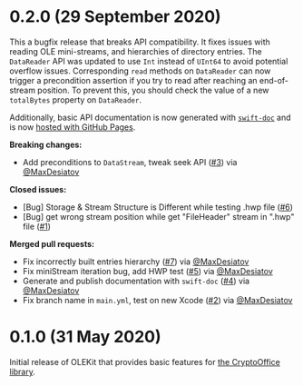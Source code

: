 # 0.2.0 (29 September 2020)

This a bugfix release that breaks API compatibility. It fixes issues with reading OLE mini-streams,
and hierarchies of directory entries. The `DataReader` API was updated to use `Int` instead of
`UInt64` to avoid potential overflow issues. Corresponding `read` methods on `DataReader` can
now trigger a precondition assertion if you try to read after reaching an end-of-stream position.
To prevent this, you should check the value of a new `totalBytes` property on `DataReader`.

Additionally, basic API documentation is now generated with
[`swift-doc`](https://github.com/SwiftDocOrg/swift-doc) and is now [hosted with GitHub
Pages](https://coreoffice.github.io/OLEKit/).

**Breaking changes:**

- Add preconditions to `DataStream`, tweak seek API ([#3](https://github.com/CoreOffice/OLEKit/pull/3)) via [@MaxDesiatov](https://github.com/MaxDesiatov)

**Closed issues:**

- [Bug] Storage & Stream Structure is Different while testing .hwp file ([#6](https://github.com/CoreOffice/OLEKit/issues/6))
- [Bug] get wrong stream position while get "FileHeader" stream in ".hwp" file ([#1](https://github.com/CoreOffice/OLEKit/issues/1))

**Merged pull requests:**

- Fix incorrectly built entries hierarchy ([#7](https://github.com/CoreOffice/OLEKit/pull/7)) via [@MaxDesiatov](https://github.com/MaxDesiatov)
- Fix miniStream iteration bug, add HWP test ([#5](https://github.com/CoreOffice/OLEKit/pull/5)) via [@MaxDesiatov](https://github.com/MaxDesiatov)
- Generate and publish documentation with `swift-doc` ([#4](https://github.com/CoreOffice/OLEKit/pull/4)) via [@MaxDesiatov](https://github.com/MaxDesiatov)
- Fix branch name in `main.yml`, test on new Xcode ([#2](https://github.com/CoreOffice/OLEKit/pull/2)) via [@MaxDesiatov](https://github.com/MaxDesiatov)

# 0.1.0 (31 May 2020)

Initial release of OLEKit that provides basic features for [the CryptoOffice
library](https://github.com/CoreOffice/CryptoOffice/).
